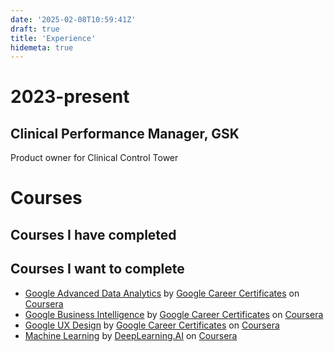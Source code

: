 ```yaml
---
date: '2025-02-08T10:59:41Z'
draft: true
title: 'Experience'
hidemeta: true
---
```


# 2023-present
## Clinical Performance Manager, GSK
Product owner for Clinical Control Tower

# Courses
## Courses I have completed

## Courses I want to complete
- [Google Advanced Data Analytics](https://www.coursera.org/programs/data-science-gwfmn/professional-certificates/google-advanced-data-analytics?source=search#courses) by [Google Career Certificates](https://grow.google/intl/uk/) on [Coursera](https://www.coursera.org)
- [Google Business Intelligence](https://www.coursera.org/programs/data-science-gwfmn/professional-certificates/google-business-intelligence?source=search) by [Google Career Certificates](https://grow.google/intl/uk/) on [Coursera](https://www.coursera.org)
- [Google UX Design](https://www.coursera.org/programs/data-science-gwfmn/professional-certificates/google-ux-design?source=search) by [Google Career Certificates](https://grow.google/intl/uk/) on [Coursera](https://www.coursera.org)
- [Machine Learning](https://www.coursera.org/specializations/machine-learning-introduction) by [DeepLearning.AI](https://www.deeplearning.ai) on [Coursera](https://www.coursera.org)